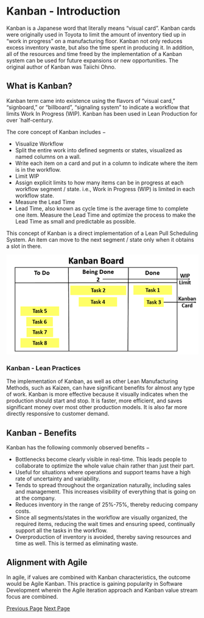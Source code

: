 # Kanban - Introduction
Kanban is a Japanese word that literally means “visual card”. Kanban cards were originally used in Toyota to limit the amount of inventory tied up in “work in progress” on a manufacturing floor. Kanban not only reduces excess inventory waste, but also the time spent in producing it. In addition, all of the resources and time freed by the implementation of a Kanban system can be used for future expansions or new opportunities. The original author of Kanban was Taiichi Ohno.

## What is Kanban?
Kanban term came into existence using the flavors of “visual card,” “signboard,” or “billboard”, “signaling system” to indicate a workflow that limits Work In Progress (WIP). Kanban has been used in Lean Production for over `half-century.

The core concept of Kanban includes −

   * Visualize Workflow
   * Split the entire work into defined segments or states, visualized as named columns on a wall.
   * Write each item on a card and put in a column to indicate where the item is in the workflow.
   * Limit WIP
   * Assign explicit limits to how many items can be in progress at each workflow segment / state. i.e., Work in Progress (WIP) is limited in each workflow state.
   * Measure the Lead Time
   * Lead Time, also known as cycle time is the average time to complete one item. Measure the Lead Time and optimize the process to make the Lead Time as small and predictable as possible.

This concept of Kanban is a direct implementation of a Lean Pull Scheduling System. An item can move to the next segment / state only when it obtains a slot in there.

![Kanban Board](../kanban/images/kanban_board.jpg)

### Kanban - Lean Practices
The implementation of Kanban, as well as other Lean Manufacturing Methods, such as Kaizen, can have significant benefits for almost any type of work. Kanban is more effective because it visually indicates when the production should start and stop. It is faster, more efficient, and saves significant money over most other production models. It is also far more directly responsive to customer demand.

## Kanban - Benefits
Kanban has the following commonly observed benefits −

   * Bottlenecks become clearly visible in real-time. This leads people to collaborate to optimize the whole value chain rather than just their part.
   * Useful for situations where operations and support teams have a high rate of uncertainty and variability.
   * Tends to spread throughout the organization naturally, including sales and management. This increases visibility of everything that is going on at the company.
   * Reduces inventory in the range of 25%-75%, thereby reducing company costs.
   * Since all segments/states in the workflow are visually organized, the required items, reducing the wait times and ensuring speed, continually support all the tasks in the workflow.
   * Overproduction of inventory is avoided, thereby saving resources and time as well. This is termed as eliminating waste.

## Alignment with Agile
In agile, if values are combined with Kanban characteristics, the outcome would be Agile Kanban. This practice is gaining popularity in Software Development wherein the Agile iteration approach and Kanban value stream focus are combined.


[Previous Page](../kanban/index.md) [Next Page](../kanban/kanban_characteristics.md) 
